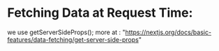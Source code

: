 # Fetching Data at Request Time:
we use getServerSideProps(); 
more at : "https://nextjs.org/docs/basic-features/data-fetching/get-server-side-props"
